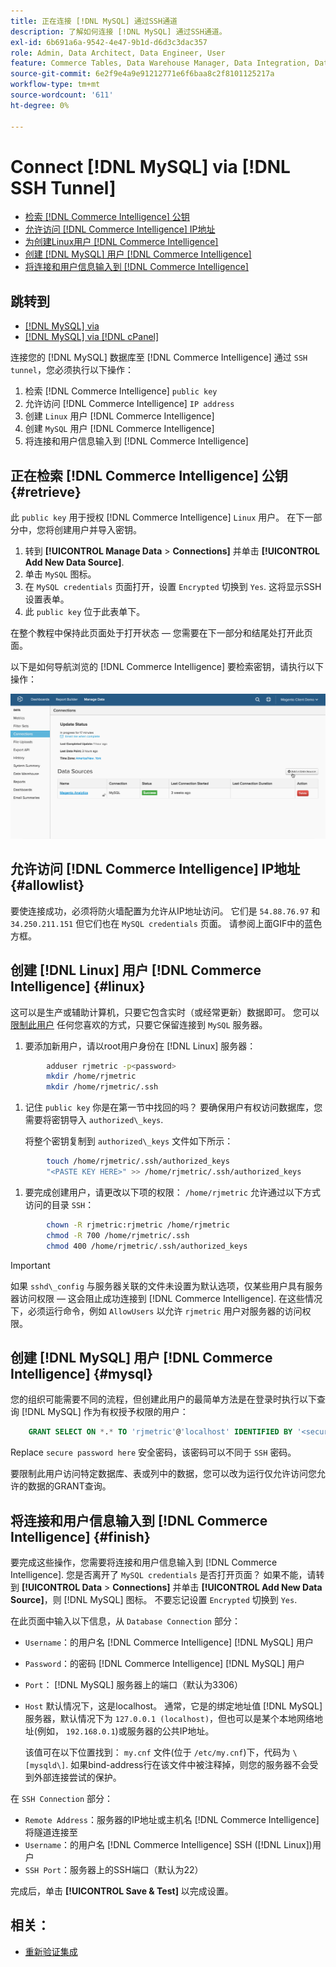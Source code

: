 ```yaml
---
title: 正在连接 [!DNL MySQL] 通过SSH通道
description: 了解如何连接 [!DNL MySQL] 通过SSH通道。
exl-id: 6b691a6a-9542-4e47-9b1d-d6d3c3dac357
role: Admin, Data Architect, Data Engineer, User
feature: Commerce Tables, Data Warehouse Manager, Data Integration, Data Import/Export, SQL Report Builder
source-git-commit: 6e2f9e4a9e91212771e6f6baa8c2f8101125217a
workflow-type: tm+mt
source-wordcount: '611'
ht-degree: 0%

---
```


# Connect [!DNL MySQL] via [!DNL SSH Tunnel]

* [检索 [!DNL Commerce Intelligence] 公钥](#retrieve)
* [允许访问 [!DNL Commerce Intelligence] IP地址](#allowlist)
* [为创建Linux用户 [!DNL Commerce Intelligence]](#linux)
* [创建 [!DNL MySQL] 用户 [!DNL Commerce Intelligence]](#mysql)
* [将连接和用户信息输入到 [!DNL Commerce Intelligence]](#finish)

## 跳转到

* [[!DNL MySQL] via ](../integrations/mysql-via-a-direct-connection.md)
* [[!DNL MySQL] via [!DNL cPanel]](../integrations/mysql-via-cpanel.md)

连接您的 [!DNL MySQL] 数据库至 [!DNL Commerce Intelligence] 通过 `SSH tunnel`，您必须执行以下操作：

1. 检索 [!DNL Commerce Intelligence] `public key`
1. 允许访问 [!DNL Commerce Intelligence] `IP address`
1. 创建 `Linux` 用户 [!DNL Commerce Intelligence]
1. 创建 `MySQL` 用户 [!DNL Commerce Intelligence]
1. 将连接和用户信息输入到 [!DNL Commerce Intelligence]


## 正在检索 [!DNL Commerce Intelligence] 公钥 {#retrieve}

此 `public key` 用于授权 [!DNL Commerce Intelligence] `Linux` 用户。 在下一部分中，您将创建用户并导入密钥。

1. 转到 **[!UICONTROL Manage Data** > **Connections]** 并单击 **[!UICONTROL Add New Data Source]**.
1. 单击 `MySQL` 图标。
1. 在 `MySQL credentials` 页面打开，设置 `Encrypted` 切换到 `Yes`. 这将显示SSH设置表单。
1. 此 `public key` 位于此表单下。

在整个教程中保持此页面处于打开状态 — 您需要在下一部分和结尾处打开此页面。

以下是如何导航浏览的 [!DNL Commerce Intelligence] 要检索密钥，请执行以下操作：

![](../../../assets/MySQL_SSH.gif)<!--{: width="770"}-->

## 允许访问 [!DNL Commerce Intelligence] IP地址 {#allowlist}

要使连接成功，必须将防火墙配置为允许从IP地址访问。 它们是 `54.88.76.97` 和 `34.250.211.151` 但它们也在 `MySQL credentials` 页面。 请参阅上面GIF中的蓝色方框。

## 创建 [!DNL Linux] 用户 [!DNL Commerce Intelligence] {#linux}

这可以是生产或辅助计算机，只要它包含实时（或经常更新）数据即可。 您可以 [限制此用户](../../../administrator/account-management/restrict-db-access.md) 任何您喜欢的方式，只要它保留连接到 `MySQL` 服务器。

1. 要添加新用户，请以root用户身份在 [!DNL Linux] 服务器：

```bash
        adduser rjmetric -p<password>
        mkdir /home/rjmetric
        mkdir /home/rjmetric/.ssh
```

1. 记住 `public key` 你是在第一节中找回的吗？ 要确保用户有权访问数据库，您需要将密钥导入 `authorized\_keys`.

   将整个密钥复制到 `authorized\_keys` 文件如下所示：

```bash
        touch /home/rjmetric/.ssh/authorized_keys
        "<PASTE KEY HERE>" >> /home/rjmetric/.ssh/authorized_keys
```

1. 要完成创建用户，请更改以下项的权限： `/home/rjmetric` 允许通过以下方式访问的目录 `SSH`：

```bash
        chown -R rjmetric:rjmetric /home/rjmetric
        chmod -R 700 /home/rjmetric/.ssh
        chmod 400 /home/rjmetric/.ssh/authorized_keys
```

>[!IMPORTANT]
>
>如果 `sshd\_config` 与服务器关联的文件未设置为默认选项，仅某些用户具有服务器访问权限 — 这会阻止成功连接到 [!DNL Commerce Intelligence]. 在这些情况下，必须运行命令，例如 `AllowUsers` 以允许 `rjmetric` 用户对服务器的访问权限。

## 创建 [!DNL MySQL] 用户 [!DNL Commerce Intelligence] {#mysql}

您的组织可能需要不同的流程，但创建此用户的最简单方法是在登录时执行以下查询 [!DNL MySQL] 作为有权授予权限的用户：

```sql
    GRANT SELECT ON *.* TO 'rjmetric'@'localhost' IDENTIFIED BY '<secure password here>';
```

Replace `secure password here` 安全密码，该密码可以不同于 `SSH` 密码。

要限制此用户访问特定数据库、表或列中的数据，您可以改为运行仅允许访问您允许的数据的GRANT查询。

## 将连接和用户信息输入到 [!DNL Commerce Intelligence] {#finish}

要完成这些操作，您需要将连接和用户信息输入到 [!DNL Commerce Intelligence]. 您是否离开了 `MySQL credentials` 是否打开页面？ 如果不能，请转到 **[!UICONTROL Data** > **Connections]** 并单击 **[!UICONTROL Add New Data Source]**，则 [!DNL MySQL] 图标。 不要忘记设置 `Encrypted` 切换到 `Yes`.

在此页面中输入以下信息，从 `Database Connection` 部分：

* `Username`：的用户名 [!DNL Commerce Intelligence] [!DNL MySQL] 用户
* `Password`：的密码 [!DNL Commerce Intelligence] [!DNL MySQL] 用户
* `Port`： [!DNL MySQL] 服务器上的端口（默认为3306）
* `Host` 默认情况下，这是localhost。 通常，它是的绑定地址值 [!DNL MySQL] 服务器，默认情况下为 `127.0.0.1 (localhost)`，但也可以是某个本地网络地址(例如， `192.168.0.1`)或服务器的公共IP地址。

  该值可在以下位置找到： `my.cnf` 文件(位于 `/etc/my.cnf`)下，代码为 `\[mysqld\]`. 如果bind-address行在该文件中被注释掉，则您的服务器不会受到外部连接尝试的保护。

在 `SSH Connection` 部分：

* `Remote Address`：服务器的IP地址或主机名 [!DNL Commerce Intelligence] 将隧道连接至
* `Username`：的用户名 [!DNL Commerce Intelligence] SSH ([!DNL Linux])用户
* `SSH Port`：服务器上的SSH端口（默认为22）

完成后，单击 **[!UICONTROL Save & Test]** 以完成设置。

## 相关：

* [重新验证集成](https://experienceleague.adobe.com/docs/commerce-knowledge-base/kb/how-to/mbi-reauthenticating-integrations.html)
